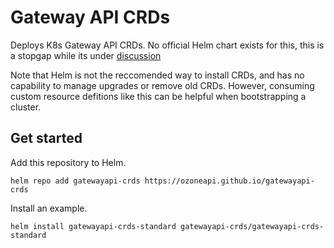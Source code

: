 # Gateway API CRDs

Deploys K8s Gateway API CRDs. No official Helm chart exists for this, this is a stopgap while its under [discussion](https://github.com/kubernetes-sigs/gateway-api/discussions/934)

Note that Helm is not the reccomended way to install CRDs, and has no capability to manage upgrades or remove old CRDs. However, consuming custom resource defitions like this can be helpful when bootstrapping a cluster. 

## Get started

Add this repository to Helm.

```
helm repo add gatewayapi-crds https://ozoneapi.github.io/gatewayapi-crds
```

Install an example.

```
helm install gatewayapi-crds-standard gatewayapi-crds/gatewayapi-crds-standard
```
